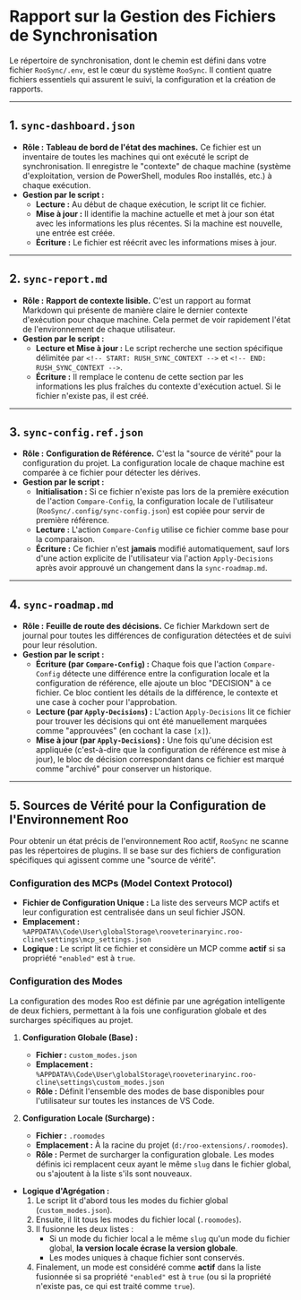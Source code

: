 # Rapport sur la Gestion des Fichiers de Synchronisation

Le répertoire de synchronisation, dont le chemin est défini dans votre fichier `RooSync/.env`, est le cœur du système `RooSync`. Il contient quatre fichiers essentiels qui assurent le suivi, la configuration et la création de rapports.

---

## 1. `sync-dashboard.json`

*   **Rôle :** **Tableau de bord de l'état des machines.** Ce fichier est un inventaire de toutes les machines qui ont exécuté le script de synchronisation. Il enregistre le "contexte" de chaque machine (système d'exploitation, version de PowerShell, modules Roo installés, etc.) à chaque exécution.
*   **Gestion par le script :**
    *   **Lecture :** Au début de chaque exécution, le script lit ce fichier.
    *   **Mise à jour :** Il identifie la machine actuelle et met à jour son état avec les informations les plus récentes. Si la machine est nouvelle, une entrée est créée.
    *   **Écriture :** Le fichier est réécrit avec les informations mises à jour.

---

## 2. `sync-report.md`

*   **Rôle :** **Rapport de contexte lisible.** C'est un rapport au format Markdown qui présente de manière claire le dernier contexte d'exécution pour chaque machine. Cela permet de voir rapidement l'état de l'environnement de chaque utilisateur.
*   **Gestion par le script :**
    *   **Lecture et Mise à jour :** Le script recherche une section spécifique délimitée par `<!-- START: RUSH_SYNC_CONTEXT -->` et `<!-- END: RUSH_SYNC_CONTEXT -->`.
    *   **Écriture :** Il remplace le contenu de cette section par les informations les plus fraîches du contexte d'exécution actuel. Si le fichier n'existe pas, il est créé.

---

## 3. `sync-config.ref.json`

*   **Rôle :** **Configuration de Référence.** C'est la "source de vérité" pour la configuration du projet. La configuration locale de chaque machine est comparée à ce fichier pour détecter les dérives.
*   **Gestion par le script :**
    *   **Initialisation :** Si ce fichier n'existe pas lors de la première exécution de l'action `Compare-Config`, la configuration locale de l'utilisateur (`RooSync/.config/sync-config.json`) est copiée pour servir de première référence.
    *   **Lecture :** L'action `Compare-Config` utilise ce fichier comme base pour la comparaison.
    *   **Écriture :** Ce fichier n'est **jamais** modifié automatiquement, sauf lors d'une action explicite de l'utilisateur via l'action `Apply-Decisions` après avoir approuvé un changement dans la `sync-roadmap.md`.

---

## 4. `sync-roadmap.md`

*   **Rôle :** **Feuille de route des décisions.** Ce fichier Markdown sert de journal pour toutes les différences de configuration détectées et de suivi pour leur résolution.
*   **Gestion par le script :**
    *   **Écriture (par `Compare-Config`) :** Chaque fois que l'action `Compare-Config` détecte une différence entre la configuration locale et la configuration de référence, elle ajoute un bloc "DECISION" à ce fichier. Ce bloc contient les détails de la différence, le contexte et une case à cocher pour l'approbation.
    *   **Lecture (par `Apply-Decisions`) :** L'action `Apply-Decisions` lit ce fichier pour trouver les décisions qui ont été manuellement marquées comme "approuvées" (en cochant la case `[x]`).
    *   **Mise à jour (par `Apply-Decisions`) :** Une fois qu'une décision est appliquée (c'est-à-dire que la configuration de référence est mise à jour), le bloc de décision correspondant dans ce fichier est marqué comme "archivé" pour conserver un historique.

---

## 5. Sources de Vérité pour la Configuration de l'Environnement Roo

Pour obtenir un état précis de l'environnement Roo actif, `RooSync` ne scanne pas les répertoires de plugins. Il se base sur des fichiers de configuration spécifiques qui agissent comme une "source de vérité".

### Configuration des MCPs (Model Context Protocol)

*   **Fichier de Configuration Unique :** La liste des serveurs MCP actifs et leur configuration est centralisée dans un seul fichier JSON.
*   **Emplacement :** `%APPDATA%\Code\User\globalStorage\rooveterinaryinc.roo-cline\settings\mcp_settings.json`
*   **Logique :** Le script lit ce fichier et considère un MCP comme **actif** si sa propriété `"enabled"` est à `true`.

### Configuration des Modes

La configuration des modes Roo est définie par une agrégation intelligente de deux fichiers, permettant à la fois une configuration globale et des surcharges spécifiques au projet.

1.  **Configuration Globale (Base) :**
    *   **Fichier :** `custom_modes.json`
    *   **Emplacement :** `%APPDATA%\Code\User\globalStorage\rooveterinaryinc.roo-cline\settings\custom_modes.json`
    *   **Rôle :** Définit l'ensemble des modes de base disponibles pour l'utilisateur sur toutes les instances de VS Code.

2.  **Configuration Locale (Surcharge) :**
    *   **Fichier :** `.roomodes`
    *   **Emplacement :** À la racine du projet (`d:/roo-extensions/.roomodes`).
    *   **Rôle :** Permet de surcharger la configuration globale. Les modes définis ici remplacent ceux ayant le même `slug` dans le fichier global, ou s'ajoutent à la liste s'ils sont nouveaux.

*   **Logique d'Agrégation :**
    1.  Le script lit d'abord tous les modes du fichier global (`custom_modes.json`).
    2.  Ensuite, il lit tous les modes du fichier local (`.roomodes`).
    3.  Il fusionne les deux listes :
        *   Si un mode du fichier local a le même `slug` qu'un mode du fichier global, **la version locale écrase la version globale**.
        *   Les modes uniques à chaque fichier sont conservés.
    4.  Finalement, un mode est considéré comme **actif** dans la liste fusionnée si sa propriété `"enabled"` est à `true` (ou si la propriété n'existe pas, ce qui est traité comme `true`).